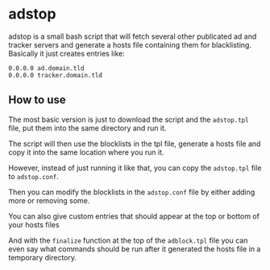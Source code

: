 # adstop

adstop is a small bash script that will fetch several other publicated ad and tracker servers and generate a hosts file containing them for blacklisting. Basically it just creates entries like:

```
0.0.0.0 ad.domain.tld
0.0.0.0 tracker.domain.tld
```

## How to use

The most basic version is just to download the script and the `adstop.tpl` file, put them into the same directory and run it.

The script will then use the blocklists in the tpl file, generate a hosts file and copy it into the same location where you run it.

However, instead of just running it like that, you can copy the `adstop.tpl` file to `adstop.conf`.

Then you can modify the blocklists in the `adstop.conf` file by either adding more or removing some.

You can also give custom entries that should appear at the top or bottom of your hosts files

And with the `finalize` function at the top of the `adblock.tpl` file you can even say what commands should be run after it generated the hosts file in a temporary directory.
